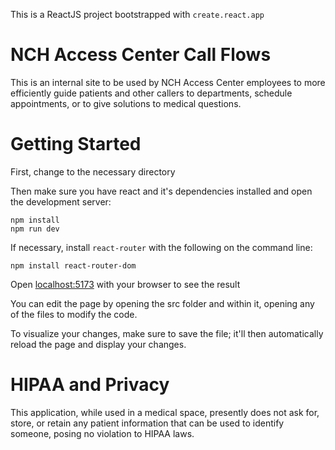This is a ReactJS project bootstrapped with `create.react.app`
# NCH Access Center Call Flows
This is an internal site to be used by NCH Access Center employees to more efficiently guide patients and other callers to departments, schedule appointments, or to give solutions to medical questions.

# Getting Started
First, change to the necessary directory

Then make sure you have react and it's dependencies installed and open the development server:
```
npm install
npm run dev
```

If necessary, install `react-router` with the following on the command line:
```
npm install react-router-dom
```

Open [localhost:5173](http://localhost:5173) with your browser to see the result

You can edit the page by opening the src folder and within it, opening any of the files to modify the code.

To visualize your changes, make sure to save the file; it'll then automatically reload the page and display your changes.

# HIPAA and Privacy
This application, while used in a medical space, presently does not ask for, store, or retain any patient information that can be used to identify someone, posing no violation to HIPAA laws.
